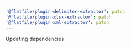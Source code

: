 ```yaml
---
'@flatfile/plugin-delimiter-extractor': patch
'@flatfile/plugin-xlsx-extractor': patch
'@flatfile/plugin-xml-extractor': patch
---
```


Updating dependencies
